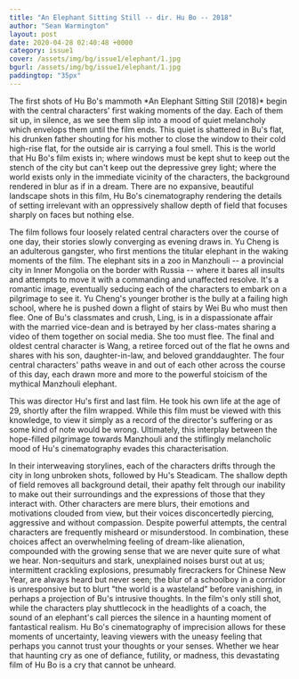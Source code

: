 ```yaml
---
title: "An Elephant Sitting Still -- dir. Hu Bo -- 2018"
author: "Sean Warmington"
layout: post
date: 2020-04-28 02:40:48 +0000
category: issue1
cover: /assets/img/bg/issue1/elephant/1.jpg
bgurl: /assets/img/bg/issue1/elephant/1.jpg
paddingtop: "35px"
---
```


<p id="first-paragraph">The first shots of Hu Bo's mammoth *An Elephant Sitting Still (2018)*
begin with the central characters' first waking moments of the day. Each
of them sit up, in silence, as we see them slip into a mood of quiet
melancholy which envelops them until the film ends. This quiet is
shattered in Bu's flat, his drunken father shouting for his mother to
close the window to their cold high-rise flat, for the outside air is
carrying a foul smell. This is the world that Hu Bo's film exists in;
where windows must be kept shut to keep out the stench of the city but
can't keep out the depressive grey light; where the world exists only in
the immediate vicinity of the characters, the background rendered in
blur as if in a dream. There are no expansive, beautiful landscape shots
in this film, Hu Bo's cinematography rendering the details of setting
irrelevant with an oppressively shallow depth of field that focuses
sharply on faces but nothing else.</p>

The film follows four loosely related central characters over the course
of one day, their stories slowly converging as evening draws in. Yu
Cheng is an adulterous gangster, who first mentions the titular elephant
in the waking moments of the film. The elephant sits in a zoo in
Manzhouli -- a provincial city in Inner Mongolia on the border with
Russia -- where it bares all insults and attempts to move it with a
commanding and unaffected resolve. It's a romantic image, eventually
seducing each of the characters to embark on a pilgrimage to see it. Yu
Cheng's younger brother is the bully at a failing high school, where he
is pushed down a flight of stairs by Wei Bu who must then flee. One of
Bu's classmates and crush, Ling, is in a dispassionate affair with the
married vice-dean and is betrayed by her class-mates sharing a video of
them together on social media. She too must flee. The final and oldest
central character is Wang, a retiree forced out of the flat he owns and
shares with his son, daughter-in-law, and beloved granddaughter. The
four central characters' paths weave in and out of each other across the
course of this day, each drawn more and more to the powerful stoicism of
the mythical Manzhouli elephant.

This was director Hu's first and last film. He took his own life at the
age of 29, shortly after the film wrapped. While this film must be
viewed with this knowledge, to view it simply as a record of the
director's suffering or as some kind of note would be wrong. Ultimately,
this interplay between the hope-filled pilgrimage towards Manzhouli and
the stiflingly melancholic mood of Hu's cinematography evades this
characterisation.

In their interweaving storylines, each of the characters drifts through
the city in long unbroken shots, followed by Hu's Steadicam. The shallow
depth of field removes all background detail, their apathy felt through
our inability to make out their surroundings and the expressions of
those that they interact with. Other characters are mere blurs, their
emotions and motivations clouded from view, but their voices
disconcertedly piercing, aggressive and without compassion. Despite
powerful attempts, the central characters are frequently misheard or
misunderstood. In combination, these choices affect an overwhelming
feeling of dream-like alienation, compounded with the growing sense that
we are never quite sure of what we hear. Non-sequiturs and stark,
unexplained noises burst out at us; intermittent crackling explosions,
presumably firecrackers for Chinese New Year, are always heard but never
seen; the blur of a schoolboy in a corridor is unresponsive but to blurt
"the world is a wasteland" before vanishing, in perhaps a projection of
Bu's intrusive thoughts. In the film's only still shot, while the
characters play shuttlecock in the headlights of a coach, the sound of
an elephant's call pierces the silence in a haunting moment of
fantastical realism. Hu Bo's cinematography of imprecision allows for
these moments of uncertainty, leaving viewers with the uneasy feeling
that perhaps you cannot trust your thoughts or your senses. Whether we
hear that haunting cry as one of defiance, futility, or madness, this
devastating film of Hu Bo is a cry that cannot be unheard.
